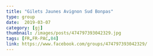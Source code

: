 ```yaml
---
title: "Gilets Jaunes Avignon Sud Bonpas"
type: group
date:  2019-03-07
category: [gj]
thumbnail: /images/posts/474797393042329.jpg
tags: [FR,FR-PAC,84]
link: https://www.facebook.com/groups/474797393042329/
---
```

